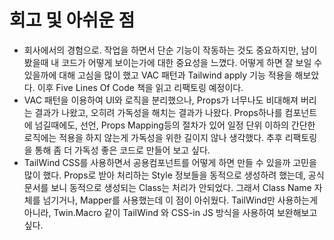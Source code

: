 # 회고 및 아쉬운 점

- 회사에서의 경험으로. 작업을 하면서 단순 기능이 작동하는 것도 중요하지만, 남이 봤을때 내 코드가 어떻게 보이는가에 대한 중요성을 느꼈다.
  어떻게 하면 잘 보일 수 있을까에 대해 고심을 많이 했고 VAC 패턴과 Tailwind apply 기능 적용을 해보았다.
  이후 Five Lines Of Code 책을 읽고 리팩토링 예정이다.
- VAC 패턴을 이용하여 UI와 로직을 분리했으나, Props가 너무나도 비대해져 버리는 결과가 나왔고, 오히려 가독성을 해치는 결과가 나왔다.
  Props하나를 컴포넌트에 넘길때에도, 선언, Props Mapping등의 절차가 있어 일정 단위 이하의 간단한 로직에는 적용을 하지 않는게 가독성을 위한 길이지 않나 생각했다.
  추후 리팩토링을 통해 좀 더 가독성 좋은 코드로 만들어 보고 싶다.
- TailWind CSS를 사용하면서 공용컴포넌트를 어떻게 하면 만들 수 있을까 고민을 많이 했다.
  Props로 받아 처리하는 Style 정보들을 동적으로 생성하려 했는데, 공식문서를 보니 동적으로 생성되는 Class는 처리가 안되었다.
  그래서 Class Name 자체를 넘기거나, Mapper를 사용했는데 이 점이 아쉬웠다. TailWind만 사용하는게 아니라,
  Twin.Macro 같이 TailWind 와 CSS-in JS 방식을 사용하여 보완해보고 싶다.
